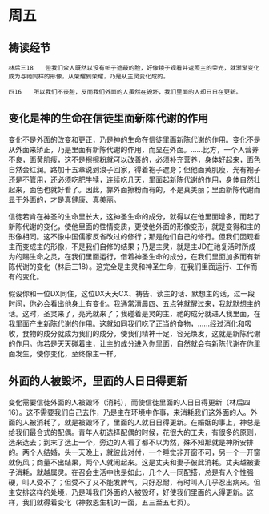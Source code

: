 # 周五

## 祷读经节
```
林后三18　　但我们众人既然以没有帕子遮蔽的脸，好像镜子观看并返照主的荣光，就渐渐变化成为与祂同样的形像，从荣耀到荣耀，乃是从主灵变化成的。

四16　　所以我们不丧胆，反而我们外面的人虽然在毁坏，我们里面的人却日日在更新。
```

## 变化是神的生命在信徒里面新陈代谢的作用

变化不是外面的改变和更正，乃是神的生命在信徒里面新陈代谢的作用。变化不是从外面来矫正，乃是里面有新陈代谢的作用，而显在外面。......比方，一个人营养不良，面黄肌瘦，这不是擦擦粉就可以改善的，必须补充营养，身体好起来，面色自然会红润。路加十五章说到浪子回家，得着袍子遮身；但他面黄肌瘦，光有袍子还是不管用，还必须吃肥牛犊，连续吃几天，里面起新陈代谢的作用，身体自然壮起来，面色也就好看了。因此，靠外面擦粉而有的，不是真美丽；里面新陈代谢而显于外面的，才是真健康、真美丽。

信徒若肯在神圣的生命里长大，这神圣生命的成分，就得以在他里面增多，而起了新陈代谢的变化，使他里面的性情变质，更使他外面的形像变形，就是变得和主的形像相同。这不像中国儒家反省改过的修行；那是他们自己的修行。但我们因观看主而变成主的形像，不是我们自修的结果；乃是主灵，就是主JD在祂复活时所成为的赐生命之灵，在我们里面运行，借着神圣生命的成分，在我们里面加多而有新陈代谢的变化（林后三18）。这完全是主灵和神圣生命，在我们里面运行、工作而有的变化。

假设你和一位DX同住，这位DX天天CX、祷告、读主的话、默想主的话，过一段时间，你必会看出他身上有变化。我通常清晨四、五点钟就醒过来，我就默想主的话。这时，圣灵来了，亮光就来了；我碰着是灵的主，祂的成分就进入我里面，在我里面产生新陈代谢的作用。这就如同我们吃了正当的食物，......经过消化和吸收，食物的成分就成为我们的成分，使我们精神十足，容光焕发，这就是新陈代谢的作用。你若是天天碰着主，让主的成分进入你里面，自然就会有新陈代谢在你里面发生，使你变化，至终像主一样。

## 外面的人被毁坏，里面的人日日得更新

变化需要信徒外面的人被毁坏（消耗），而使信徒里面的人日日得更新（林后四16）。这不需要我们自己去作，乃是主在环境中作事，来消耗我们这外面的人。外面的人被消耗了，就是被毁坏了，里面的人就日日得更新。在婚姻的事上，神总是给我们最合式的配偶。青年人初选择配偶的时候，花很大的工夫，有很多的原则，选来选去；到末了选上一个，旁边的人看了都不以为然，殊不知那就是神所安排的。两个人结婚，头一天晚上，就彼此对付，一个睡觉非开窗不可，另一个一开窗就伤风；商量不出结果，两个人就闹起来。这是丈夫和妻子彼此消耗。丈夫越被妻子消耗，就越属灵。在召会生活中也是如此，几个人一同配搭，总是有人个性强硬，叫人受不了；但受不了又不能发脾气，只好忍耐，有时叫人几乎忍出病来。但主安排这样的处境，乃是叫我们外面的人被毁坏，好使我们里面的人得更新。这样，我们就得着变化（神救恩生机的一面，五三至五七页）。
